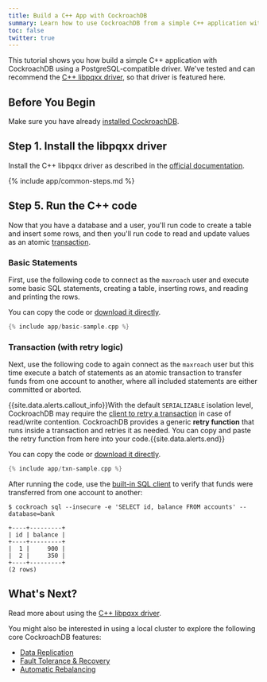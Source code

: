 ```yaml
---
title: Build a C++ App with CockroachDB
summary: Learn how to use CockroachDB from a simple C++ application with a low-level client driver.
toc: false
twitter: true
---
```


This tutorial shows you how build a simple C++ application with CockroachDB using a PostgreSQL-compatible driver. We've tested and can recommend the [C++ libpqxx driver](http://pqxx.org/development/libpqxx/), so that driver is featured here.

<div id="toc"></div>

## Before You Begin

Make sure you have already [installed CockroachDB](install-cockroachdb.html).

## Step 1. Install the libpqxx driver

Install the C++ libpqxx driver as described in the [official documentation](http://pqxx.org/development/libpqxx/).

{% include app/common-steps.md %}

## Step 5. Run the C++ code

Now that you have a database and a user, you'll run code to create a table and insert some rows, and then you'll run code to read and update values as an atomic [transaction](transactions.html).

### Basic Statements

First, use the following code to connect as the `maxroach` user and execute some basic SQL statements, creating a table, inserting rows, and reading and printing the rows.

You can copy the code or
<a href="https://raw.githubusercontent.com/cockroachdb/docs/master/_includes/app/basic-sample.cpp" download>download it directly</a>.

~~~ cpp
{% include app/basic-sample.cpp %}
~~~

### Transaction (with retry logic)

Next, use the following code to again connect as the `maxroach` user but this time execute a batch of statements as an atomic transaction to transfer funds from one account to another, where all included statements are either committed or aborted.

{{site.data.alerts.callout_info}}With the default <code>SERIALIZABLE</code> isolation level, CockroachDB may require the <a href="transactions.html#transaction-retries">client to retry a transaction</a> in case of read/write contention. CockroachDB provides a generic <strong>retry function</strong> that runs inside a transaction and retries it as needed. You can copy and paste the retry function from here into your code.{{site.data.alerts.end}}

You can copy the code or <a href="https://raw.githubusercontent.com/cockroachdb/docs/master/_includes/app/txn-sample.cpp" download>download it directly</a>.

~~~ cpp
{% include app/txn-sample.cpp %}
~~~

After running the code, use the [built-in SQL client](use-the-built-in-sql-client.html) to verify that funds were transferred from one account to another:

~~~ shell
$ cockroach sql --insecure -e 'SELECT id, balance FROM accounts' --database=bank
~~~

~~~
+----+---------+
| id | balance |
+----+---------+
|  1 |     900 |
|  2 |     350 |
+----+---------+
(2 rows)
~~~

## What's Next?

Read more about using the [C++ libpqxx driver](http://pqxx.org/development/libpqxx/).

You might also be interested in using a local cluster to explore the following core CockroachDB features:

- [Data Replication](demo-data-replication.html)
- [Fault Tolerance & Recovery](demo-fault-tolerance-and-recovery.html)
- [Automatic Rebalancing](demo-automatic-rebalancing.html)
